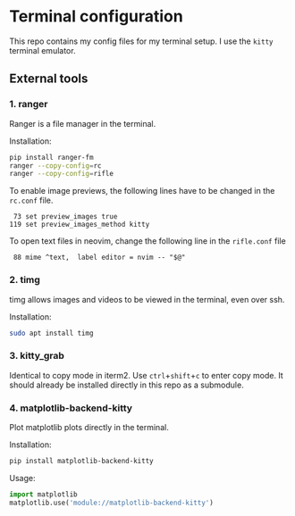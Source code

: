 # Terminal configuration

This repo contains my config files for my terminal setup.
I use the `kitty` terminal emulator.

## External tools

### 1. ranger
Ranger is a file manager in the terminal.

Installation:

```bash
pip install ranger-fm
ranger --copy-config=rc
ranger --copy-config=rifle
```

To enable image previews, the following lines have to be changed in the `rc.conf` file.

```
 73 set preview_images true
119 set preview_images_method kitty
```

To open text files in neovim, change the following line in the `rifle.conf` file

```
 88 mime ^text,  label editor = nvim -- "$@"
```

### 2. timg
timg allows images and videos to be viewed in the terminal, even over ssh.

Installation:

```bash
sudo apt install timg
```

### 3. kitty\_grab
Identical to copy mode in iterm2. Use `ctrl`+`shift`+`c` to enter copy mode.
It should already be installed directly in this repo as a submodule.


### 4. matplotlib-backend-kitty
Plot matplotlib plots directly in the terminal.

Installation:
```bash
pip install matplotlib-backend-kitty
```

Usage:
```python
import matplotlib
matplotlib.use('module://matplotlib-backend-kitty')
```
